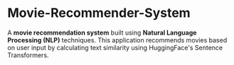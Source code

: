 # Movie-Recommender-System
A **movie recommendation system** built using **Natural Language Processing (NLP)** techniques. This application recommends movies based on user input by calculating text similarity using HuggingFace's Sentence Transformers.
